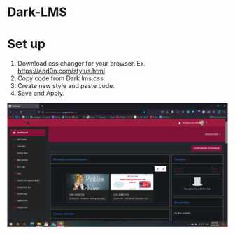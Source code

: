 # Dark-LMS

# Set up
1. Download css changer for your browser. Ex. https://add0n.com/stylus.html
2. Copy code from Dark lms.css
3. Create new style and paste code.
4. Save and Apply.

![alt text](https://github.com/allamvignesh/Dark-LMS/blob/main/screenshots/Screenshot%20(6).png?raw=true)
